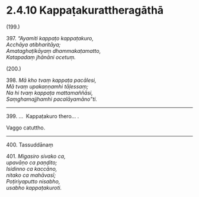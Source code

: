 

# 2.4.10 Kappaṭakurattheragāthā




(199.)

397\. _“Ayamiti kappaṭo kappaṭakuro,_  
_Acchāya atibharitāya;_  
_Amataghaṭikāyaṃ dhammakaṭamatto,_  
_Katapadaṃ jhānāni ocetuṃ._  


(200.)

398\. _Mā kho tvaṃ kappaṭa pacālesi,_  
_Mā tvaṃ upakaṇṇamhi tāḷessaṃ;_  
_Na hi tvaṃ kappaṭa mattamaññāsi,_  
_Saṃghamajjhamhi pacalāyamāno”ti._  


---

399\. …  Kappaṭakuro thero… .

  
Vaggo catuttho.



---

400\. Tassuddānaṃ



401\. _Migasiro sivako ca,_  
_upavāṇo ca paṇḍito;_  
_Isidinno ca kaccāno,_  
_nitako ca mahāvasī;_  
_Poṭiriyaputto nisabho,_  
_usabho kappaṭakuroti._  





